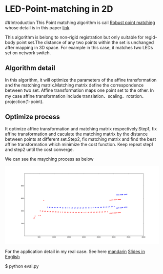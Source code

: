 # LED-Point-matching in 2D

##Introduction
This Point matching algorithm is call [Robust point matching](https://en.wikipedia.org/wiki/Point_set_registration#Robust_point_matching) whose detail is in this paper [link](https://www.cise.ufl.edu/~anand/pdf/prrevfinal.pdf)

This algorithm is belong to non-rigid registration but only suitable for regid-body point set.The distance of any two points within the set is unchanged after mapping in 3D space. For example in this case, it matches two LEDs set on network switch.

## Algorithm detail
In this algorithm, it will optimize the parameters of the affine transformation and the matching matrix.Matching matrix define the correspondence between two set. Affine transformation maps one point set to the other. In my case affine transformation include translation、scaling、rotation、projection(1-point).

## Optimize process
It optimize affine transformation and matching matrix respectively.Step1, fix affine transformation and caculate the matching matrix by the distance between points at different set.Step2, fix matching matrix and find the best affine transformation which minimize the cost function. Keep repeat step1 and step2 until the cost converge.

We can see the mayching process as below

![Matching Demo](https://github.com/LI-ZONG-HAN/LED-Point-matching/blob/master/Matching_Animation.gif)

For the application detail in my real case. See here [mandarin](https://zongsoftwarenote.blogspot.com/2018/01/point-matching-algorithm-for-rigid-body.html#more) [Slides in English](https://docs.google.com/presentation/d/1WqPyfLMDJUNg_eXAg0ISzHjTDkNoBHfAsP43zSk7MYU/edit#slide=id.g2f647f410e_0_66)

$ python eval.py
